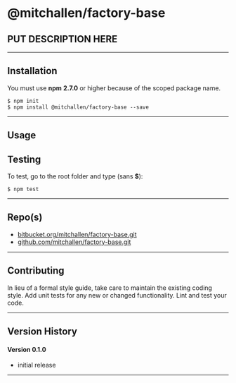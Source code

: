 
@mitchallen/factory-base
==
PUT DESCRIPTION HERE
--
* * *
## Installation

You must use __npm__ __2.7.0__ or higher because of the scoped package name.

    $ npm init
    $ npm install @mitchallen/factory-base --save
  
* * *

## Usage

## Testing

To test, go to the root folder and type (sans __$__):

    $ npm test
   
* * *
 
## Repo(s)

* [bitbucket.org/mitchallen/factory-base.git](https://bitbucket.org/mitchallen/factory-base.git)
* [github.com/mitchallen/factory-base.git](https://github.com/mitchallen/factory-base.git)

* * *

## Contributing

In lieu of a formal style guide, take care to maintain the existing coding style.
Add unit tests for any new or changed functionality. Lint and test your code.

* * *

## Version History

#### Version 0.1.0 

* initial release

* * *
